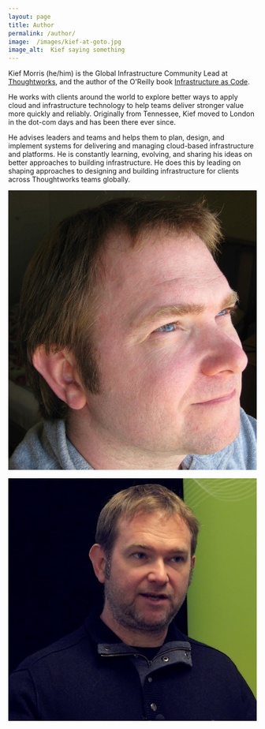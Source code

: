 ```yaml
---
layout: page
title: Author
permalink: /author/
image:  /images/kief-at-goto.jpg
image_alt:  Kief saying something
---
```


Kief Morris (he/him) is the Global Infrastructure Community Lead at [Thoughtworks](https://www.thoughtworks.com/), and the author of the O'Reilly book [Infrastructure as Code](https://infrastructure-as-code.com/book/).

He works with clients around the world to explore better ways to apply cloud and infrastructure technology to help teams deliver stronger value more quickly and reliably. Originally from Tennessee, Kief moved to London in the dot-com days and has been there ever since.

He advises leaders and teams and helps them to plan, design, and implement systems for delivering and managing cloud-based infrastructure and platforms. He is constantly learning, evolving, and sharing his ideas on better approaches to building infrastructure. He does this by leading on shaping approaches to designing and building infrastructure for clients across Thoughtworks teams globally.

![Kief staring into the future, looking serious](/images/kief_profile.jpg)

![Kief saying something](/images/kief-at-goto.jpg)

